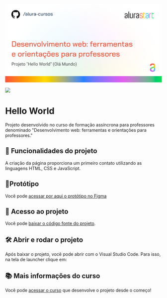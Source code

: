 
![Descricao da sua imagem](https://raw.githubusercontent.com/silviosnjr/silviosnjr/main/Alura%20Start-Desenvolvimento%20web_%20ferramentas%20e%20orienta%C3%A7%C3%B5es%20para%20professores.png)
 
![](https://img.shields.io/github/license/alura-cursos/android-com-kotlin-personalizando-ui)

# Hello World

Projeto desenvolvido no curso de formação assíncrona para professores denominado "Desenvolvimento web: ferramentas e orientações para professores."

## 🔨 Funcionalidades do projeto

A criação da página proporciona um primeiro contato utilizando as linguagens HTML, CSS e JavaScript.

## 🎨Protótipo

Você pode [acessar por aqui o protótipo no Figma](https://www.figma.com/file/P2RnuaKEOOeQdqXgcqhTzZ/Hello-Word%3A-Minha-primeira-p%C3%A1gina-para-web?type=design&node-id=0%3A1&mode=design&t=n7bFGUZqUt6kCtew-1)

## 📁 Acesso ao projeto

Você pode [baixar o código fonte do projeto](https://codeload.github.com/silviosnjr/Hello-World/zip/refs/heads/main).

## 🛠️ Abrir e rodar o projeto

Após baixar o projeto, você pode abrir com o Visual Studio Code. Para isso, na tela de launcher clique em:

## 📚 Mais informações do curso

Você pode [acessar o curso](https://cursos.alura.com.br/course/ferramentas-orientacoes-professores) que desenvolve o projeto desde o começo!
